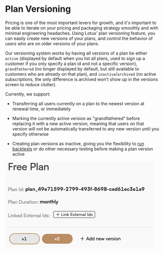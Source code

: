 # Plan Versioning

Pricing is one of the most important levers for growth, and it's important to be able to iterate on your pricing and packaging strategy smoothly and with minimal engineering headaches. Using Lotus' plan versioning feature, you can easily create new versions of your plans, and control the behavior of users who are on older versions of your plans.

Our versioning system works by having all versions of a plan be either `active` (displayed by default when you list all plans, used to sign up a customer if you only specify a plan id and not a specific version), `grandfathered` (no longer displayed by default, but still available to customers who are already on that plan), and `inactive`/`archived` (no active subscriptions, the only difference is archived won't show up in the versions screen to reduce clutter).

Currently, we support:

- Transferring all users currently on a plan to the newest version at renewal time, or immediately

- Marking the currently active version as "grandfathered" before replacing it with a new active version, meaning that users on that version will not be automatically transferred to any new version until you specify otherwise

- Creating plan versions as inactive, giving you the flexibility to [run backtests](../experimentation/backtests) or do other necessary testing before making a plan version active

![Plan Versioning](./assets/plan_versioning.png)
